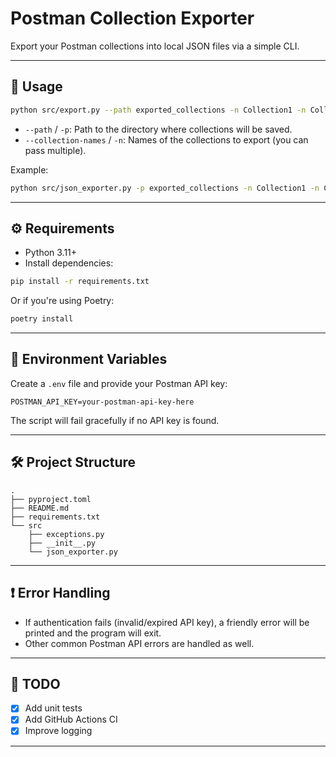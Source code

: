 # Postman Collection Exporter

Export your Postman collections into local JSON files via a simple CLI.

---

## 🚀 Usage

```bash
python src/export.py --path exported_collections -n Collection1 -n Collection2
```

- `--path` / `-p`: Path to the directory where collections will be saved.
- `--collection-names` / `-n`: Names of the collections to export (you can pass multiple).

Example:
```bash
python src/json_exporter.py -p exported_collections -n Collection1 -n Collection2
```
---

## ⚙️ Requirements

- Python 3.11+
- Install dependencies:

```bash
pip install -r requirements.txt
```

Or if you're using Poetry:

```bash
poetry install
```

---

## 📑 Environment Variables

Create a `.env` file and provide your Postman API key:

```env
POSTMAN_API_KEY=your-postman-api-key-here
```

The script will fail gracefully if no API key is found.

---

## 🛠️ Project Structure

```
.
├── pyproject.toml
├── README.md
├── requirements.txt
└── src
    ├── exceptions.py
    ├── __init__.py
    └── json_exporter.py
```

---

## ❗ Error Handling

- If authentication fails (invalid/expired API key), a friendly error will be printed and the program will exit.
- Other common Postman API errors are handled as well.

---

## 🧹 TODO

- [x] Add unit tests
- [x] Add GitHub Actions CI
- [x] Improve logging

---


